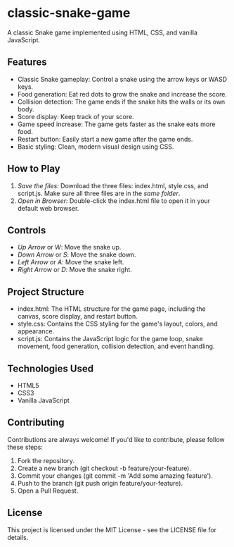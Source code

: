 # classic-snake-game

A classic Snake game implemented using HTML, CSS, and vanilla JavaScript.

## Features

*   Classic Snake gameplay: Control a snake using the arrow keys or WASD keys.
*   Food generation: Eat red dots to grow the snake and increase the score.
*   Collision detection: The game ends if the snake hits the walls or its own body.
*   Score display: Keep track of your score.
*   Game speed increase: The game gets faster as the snake eats more food.
*   Restart button: Easily start a new game after the game ends.
*   Basic styling: Clean, modern visual design using CSS.

## How to Play

1.  *Save the files:* Download the three files: index.html, style.css, and script.js. Make sure all three files are in the *same folder*.
2.  *Open in Browser:* Double-click the index.html file to open it in your default web browser.

## Controls

*   *Up Arrow* or *W*: Move the snake up.
*   *Down Arrow* or *S*: Move the snake down.
*   *Left Arrow* or *A*: Move the snake left.
*   *Right Arrow* or *D*: Move the snake right.

## Project Structure

*   index.html: The HTML structure for the game page, including the canvas, score display, and restart button.
*   style.css: Contains the CSS styling for the game's layout, colors, and appearance.
*   script.js: Contains the JavaScript logic for the game loop, snake movement, food generation, collision detection, and event handling.

## Technologies Used

*   HTML5
*   CSS3
*   Vanilla JavaScript

## Contributing

Contributions are always welcome! If you'd like to contribute, please follow these steps:

1.  Fork the repository.
2.  Create a new branch (git checkout -b feature/your-feature).
3.  Commit your changes (git commit -m 'Add some amazing feature').
4.  Push to the branch (git push origin feature/your-feature).
5.  Open a Pull Request.

## License

This project is licensed under the MIT License - see the LICENSE file for details.